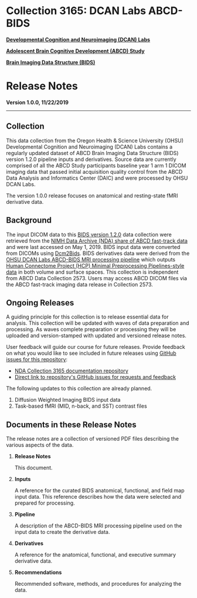 # Collection 3165: DCAN Labs ABCD-BIDS

[**Developmental Cognition and Neuroimaging (DCAN) Labs**](http://www.ohsu.edu/dcan)

[**Adolescent Brain Cognitive Development (ABCD) Study**](https://abcdstudy.org/)

[**Brain Imaging Data Structure (BIDS)**](https://bids.neuroimaging.io/)

# Release Notes

**Version 1.0.0, 11/22/2019**

---

## Collection

This data collection from the Oregon Health & Science University (OHSU) Developmental Cognition and Neuroimaging (DCAN) Labs contains a regularly updated dataset of ABCD Brain Imaging Data Structure (BIDS) version 1.2.0 pipeline inputs and derivatives. Source data are currently comprised of all the ABCD Study participants baseline year 1 arm 1 DICOM imaging data that passed initial acquisition quality control from the ABCD Data Analysis and Informatics Center (DAIC) and were processed by OHSU DCAN Labs.

The version 1.0.0 release focuses on anatomical and resting-state fMRI derivative data.

## Background

The input DICOM data to this [BIDS version 1.2.0](https://www.nature.com/articles/sdata201644) data collection were retrieved from the [NIMH Data Archive (NDA) share of ABCD fast-track data](https://nda.nih.gov/edit_collection.html?id=2573) and were last accessed on May 1, 2019. BIDS input data were converted from DICOMs using [Dcm2Bids](https://github.com/cbedetti/Dcm2Bids). BIDS derivatives data were derived from the [OHSU DCAN Labs ABCD-BIDS MRI processing pipeline](https://doi.org/10.5281/zenodo.2587210) which outputs [Human Connectome Project (HCP) Minimal Preprocessing Pipelines-style data](https://doi.org/10.1016/j.neuroimage.2013.04.127) in both volume and surface spaces. This collection is independent from ABCD Data Collection 2573. Users may access ABCD DICOM files via the ABCD fast-track imaging data release in Collection 2573.

## Ongoing Releases

A guiding principle for this collection is to release essential data for analysis.  This collection will be updated with waves of data preparation and processing.  As waves complete preparation or processing they will be uploaded and version-stamped with updated and versioned release notes.

User feedback will guide our course for future releases.  Provide feedback on what you would like to see included in future releases using [GitHub issues for this repository](https://github.com/DCAN-Labs/nda-collection-3165/issues):

- [NDA Collection 3165 documentation repository](https://github.com/DCAN-Labs/nda-collection-3165)
- [Direct link to repository's GitHub issues for requests and feedback](https://github.com/DCAN-Labs/nda-collection-3165/issues)

The following updates to this collection are already planned.

1. Diffusion Weighted Imaging BIDS input data
1. Task-based fMRI (MID, n-back, and SST) contrast files

## Documents in these Release Notes

The release notes are a collection of versioned PDF files describing the various aspects of the data.

1. **Release Notes**

    This document.

1. **Inputs**

    A reference for the curated BIDS anatomical, functional, and field map input data.  This reference describes how the data were selected and prepared for processing.

1. **Pipeline**

    A description of the ABCD-BIDS MRI processing pipeline used on the input data to create the derivative data.

1. **Derivatives**

    A reference for the anatomical, functional, and executive summary derivative data.

1. **Recommendations**

    Recommended software, methods, and procedures for analyzing the data.
